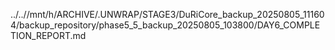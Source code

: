 ../..//mnt/h/ARCHIVE/.UNWRAP/STAGE3/DuRiCore_backup_20250805_111604/backup_repository/phase5_5_backup_20250805_103800/DAY6_COMPLETION_REPORT.md